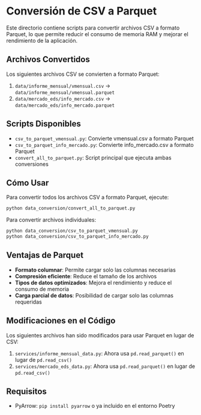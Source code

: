 # Conversión de CSV a Parquet

Este directorio contiene scripts para convertir archivos CSV a formato Parquet, lo que permite reducir el consumo de memoria RAM y mejorar el rendimiento de la aplicación.

## Archivos Convertidos

Los siguientes archivos CSV se convierten a formato Parquet:

1. `data/informe_mensual/vmensual.csv` → `data/informe_mensual/vmensual.parquet`
2. `data/mercado_eds/info_mercado.csv` → `data/mercado_eds/info_mercado.parquet`

## Scripts Disponibles

- `csv_to_parquet_vmensual.py`: Convierte vmensual.csv a formato Parquet
- `csv_to_parquet_info_mercado.py`: Convierte info_mercado.csv a formato Parquet
- `convert_all_to_parquet.py`: Script principal que ejecuta ambas conversiones

## Cómo Usar

Para convertir todos los archivos CSV a formato Parquet, ejecute:

```bash
python data_conversion/convert_all_to_parquet.py
```

Para convertir archivos individuales:

```bash
python data_conversion/csv_to_parquet_vmensual.py
python data_conversion/csv_to_parquet_info_mercado.py
```

## Ventajas de Parquet

- **Formato columnar**: Permite cargar solo las columnas necesarias
- **Compresión eficiente**: Reduce el tamaño de los archivos
- **Tipos de datos optimizados**: Mejora el rendimiento y reduce el consumo de memoria
- **Carga parcial de datos**: Posibilidad de cargar solo las columnas requeridas

## Modificaciones en el Código

Los siguientes archivos han sido modificados para usar Parquet en lugar de CSV:

1. `services/informe_mensual_data.py`: Ahora usa `pd.read_parquet()` en lugar de `pd.read_csv()`
2. `services/mercado_eds_data.py`: Ahora usa `pd.read_parquet()` en lugar de `pd.read_csv()`

## Requisitos

- PyArrow: `pip install pyarrow` o ya incluido en el entorno Poetry